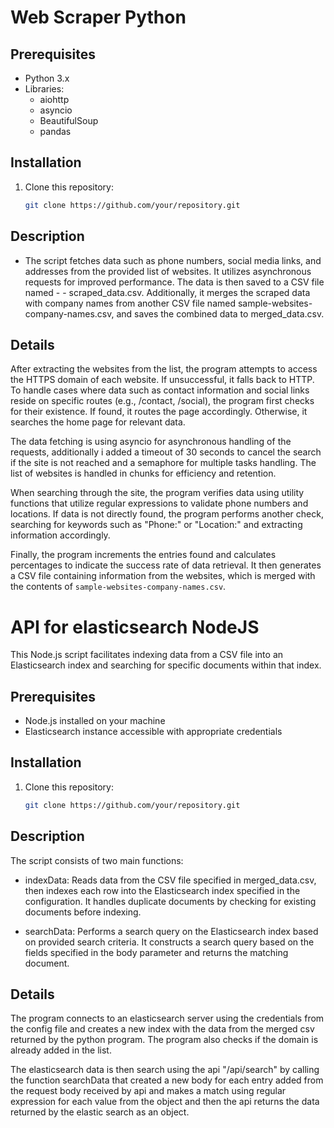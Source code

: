 # Web Scraper Python 

## Prerequisites

- Python 3.x
- Libraries:
  - aiohttp
  - asyncio
  - BeautifulSoup
  - pandas

## Installation

1. Clone this repository:

   ```bash
   git clone https://github.com/your/repository.git
   ```
## Description

- The script fetches data such as phone numbers, social media links, and addresses from the provided list of websites. It utilizes asynchronous requests for improved performance. The data is then saved to a CSV file named - - scraped_data.csv. Additionally, it merges the scraped data with company names from another CSV file named sample-websites-company-names.csv, and saves the combined data to merged_data.csv.

## Details

After extracting the websites from the list, the program attempts to access the HTTPS domain of each website. If unsuccessful, it falls back to HTTP. To handle cases where data such as contact information and social links reside on specific routes (e.g., /contact, /social), the program first checks for their existence. If found, it routes the page accordingly. Otherwise, it searches the home page for relevant data.
	
The data fetching is using asyncio for asynchronous handling of the requests, additionally i added a timeout of 30 seconds to cancel the search if the site is not reached and a semaphore for multiple tasks handling. The list of websites is handled in chunks for efficiency and retention.

When searching through the site, the program verifies data using utility functions that utilize regular expressions to validate phone numbers and locations. If data is not directly found, the program performs another check, searching for keywords such as "Phone:" or "Location:" and extracting information accordingly.

Finally, the program increments the entries found and calculates percentages to indicate the success rate of data retrieval. It then generates a CSV file containing information from the websites, which is merged with the contents of `sample-websites-company-names.csv`.

# API for elasticsearch NodeJS

This Node.js script facilitates indexing data from a CSV file into an Elasticsearch index and searching for specific documents within that index.

## Prerequisites

- Node.js installed on your machine
- Elasticsearch instance accessible with appropriate credentials

## Installation

1. Clone this repository:

   ```bash
   git clone https://github.com/your/repository.git
   ```

## Description

The script consists of two main functions:
 - indexData: Reads data from the CSV file specified in merged_data.csv, then indexes each row into the Elasticsearch index specified in the configuration. It handles duplicate documents by checking for existing documents before indexing.

 - searchData: Performs a search query on the Elasticsearch index based on provided search criteria. It constructs a search query based on the fields specified in the body parameter and returns the matching document.

## Details

The program connects to an elasticsearch server using the credentials from the config file and creates a new index with the data from the merged csv returned by the python program. The program also checks if the domain is already added in the list. 

The elasticsearch data is then search using the api "/api/search" by calling the function searchData that created a new body for each entry added from the request body received by api and makes a match using regular expression for each value from the object and then the api returns the data returned by the elastic search as an object.
